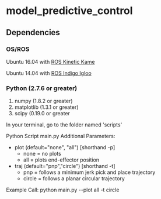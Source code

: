 # model_predictive_control

## Dependencies
### OS/ROS
Ubuntu 16.04 with [ROS Kinetic Kame](http://wiki.ros.org/kinetic/Installation/Ubuntu)

Ubuntu 14.04 with [ROS Indigo Igloo](http://wiki.ros.org/indigo/Installation/Ubuntu)

### Python (2.7.6 or greater)
1. numpy (1.8.2 or greater)
2. matplotlib (1.3.1 or greater)
3. scipy (0.19.0 or greater

In your terminal, go to the folder named 'scripts'

Python Script main.py Additional Parameters:
* plot (default="none", "all") [shorthand -p]
	* none 	= no plots
	* all	= plots end-effector position
* traj (default="pnp","circle") [shorthand -t]
	* pnp		= follows a minimum jerk pick and place trajectory
	* circle	= follows a planar circular trajectory

Example Call: python main.py --plot all -t circle